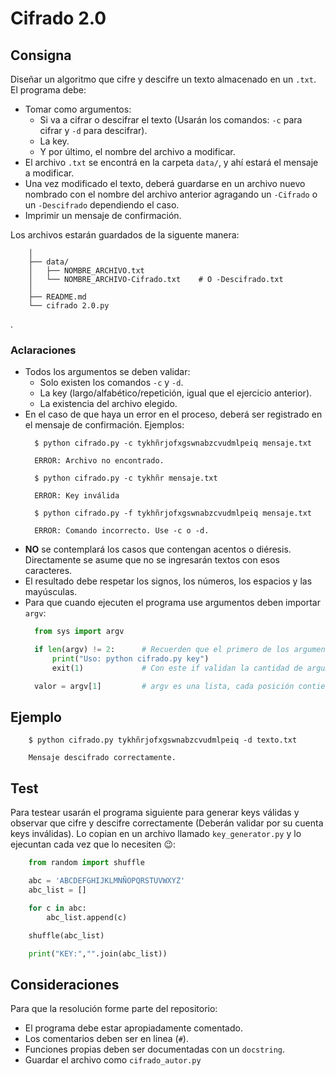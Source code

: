 # Cifrado 2.0

## Consigna

Diseñar un algoritmo que cifre y descifre un texto almacenado en un `.txt`. El programa debe:

- Tomar como argumentos:
  -  Si va a cifrar o descifrar el texto (Usarán los comandos: `-c` para cifrar y `-d` para descifrar).
  -  La key.
  -  Y por último, el nombre del archivo a modificar.
- El archivo `.txt` se encontrá en la carpeta `data/`, y ahí estará el mensaje a modificar.
- Una vez modificado el texto, deberá guardarse en un archivo nuevo nombrado con el nombre del archivo anterior agragando un `-Cifrado` o un `-Descifrado` dependiendo el caso.
- Imprimir un mensaje de confirmación.

Los archivos estarán guardados de la siguente manera:
``` text
    │
    ├── data/
    │   ├── NOMBRE_ARCHIVO.txt
    │   └── NOMBRE_ARCHIVO-Cifrado.txt    # O -Descifrado.txt
    │
    ├── README.md
    └── cifrado 2.0.py
```
. 
### Aclaraciones
- Todos los argumentos se deben validar:
  - Solo existen los comandos `-c` y `-d`.
  - La key (largo/alfabético/repetición, igual que el ejercicio anterior).
  - La existencia del archivo elegido.
- En el caso de que haya un error en el proceso, deberá ser registrado en el mensaje de confirmación. Ejemplos:
  ``` text
    $ python cifrado.py -c tykhñrjofxgswnabzcvudmlpeiq mensaje.txt
    
    ERROR: Archivo no encontrado.
  ```
  ``` text
    $ python cifrado.py -c tykhñr mensaje.txt
    
    ERROR: Key inválida
  ```
  ``` text
    $ python cifrado.py -f tykhñrjofxgswnabzcvudmlpeiq mensaje.txt
    
    ERROR: Comando incorrecto. Use -c o -d.
  ```
- **NO** se contemplará los casos que contengan acentos o diéresis. Directamente se asume que no se ingresarán textos con esos caracteres.
- El resultado debe respetar los signos, los números, los espacios y las mayúsculas. 
- Para que cuando ejecuten el programa use argumentos deben importar `argv`:
  ```python
    from sys import argv

    if len(argv) != 2:      # Recuerden que el primero de los argumentos es el propio nombre del archivo.
        print("Uso: python cifrado.py key")
        exit(1)             # Con este if validan la cantidad de argumentos.

    valor = argv[1]         # argv es una lista, cada posición contiene cada argumento ingresado.
  ```

## Ejemplo

```text
    $ python cifrado.py tykhñrjofxgswnabzcvudmlpeiq -d texto.txt
    
    Mensaje descifrado correctamente.
```
## Test
Para testear usarán el programa siguiente para generar keys válidas y observar que cifre y descifre correctamente (Deberán validar por su cuenta keys inválidas). Lo copian en un archivo llamado `key_generator.py` y lo ejecuntan cada vez que lo necesiten :wink::
```python
    from random import shuffle

    abc = 'ABCDEFGHIJKLMNÑOPQRSTUVWXYZ'
    abc_list = []

    for c in abc:
        abc_list.append(c)

    shuffle(abc_list)

    print("KEY:","".join(abc_list))
```
## Consideraciones

Para que la resolución forme parte del repositorio:   

- El programa debe estar apropiadamente comentado.
- Los comentarios deben ser en linea (`#`).
- Funciones propias deben ser documentadas con un `docstring`.
- Guardar el archivo como `cifrado_autor.py`
